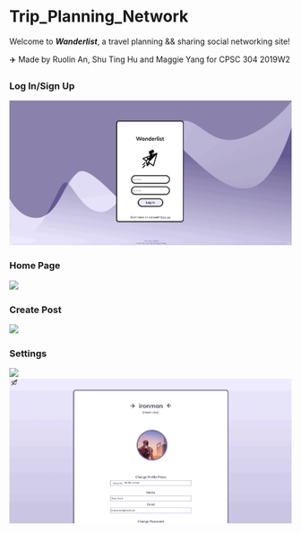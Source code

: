 # Trip_Planning_Network

Welcome to __*Wanderlist*__, a travel planning && sharing social networking site!

:airplane: Made by Ruolin An, Shu Ting Hu and Maggie Yang for CPSC 304 2019W2


### Log In/Sign Up
![](documentation/login.gif)

### Home Page
![](documentation/feed.gif)

### Create Post
![](documentation/create.gif)

### Settings
![](documentation/settings.gif)
![](documentation/stats.gif)
